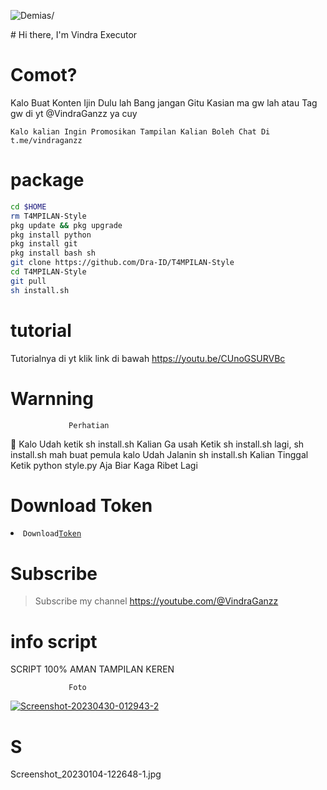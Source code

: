 <p align=left> <img src=https://komarev.com/ghpvc/?username=vindraid alt=Demias/> </p>
# Hi there, I'm Vindra Executor

# Comot?
Kalo Buat Konten Ijin Dulu lah Bang jangan Gitu
Kasian ma gw lah atau Tag gw di yt @VindraGanzz ya cuy

```
Kalo kalian Ingin Promosikan Tampilan Kalian Boleh Chat Di
t.me/vindraganzz
```
# package
```Bash
cd $HOME
rm T4MPILAN-Style
pkg update && pkg upgrade 
pkg install python
pkg install git
pkg install bash sh
git clone https://github.com/Dra-ID/T4MPILAN-Style
cd T4MPILAN-Style
git pull
sh install.sh
```
# tutorial 

Tutorialnya di yt klik link di bawah
https://youtu.be/CUnoGSURVBc

# Warnning
                 Perhatian

📢 Kalo Udah ketik sh install.sh Kalian Ga usah Ketik
sh install.sh lagi, sh install.sh mah buat pemula
kalo Udah Jalanin sh install.sh Kalian Tinggal 
Ketik python style.py Aja Biar Kaga Ribet Lagi 

# Download Token
<li><code>Download<a href="https://sfl.gl/GE0N">Token</a></code></li> 

# Subscribe 
> Subscribe my channel
> https://youtube.com/@VindraGanzz

# info script 
SCRIPT 100% AMAN TAMPILAN KEREN

                 Foto
<a href="https://ibb.co/v36NNwW"><img src="https://i.ibb.co/y6czzfC/Screenshot-20230430-012943-2.jpg" alt="Screenshot-20230430-012943-2" border="0"></a>

# S
Screenshot_20230104-122648-1.jpg
